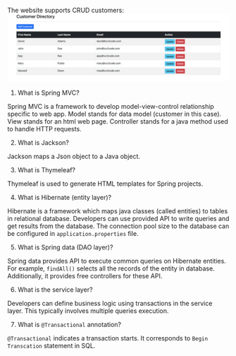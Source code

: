 The website supports CRUD customers:
![webpage.png](webpage.png)

1. What is Spring MVC? 

Spring MVC is a framework to develop model-view-control relationship specific to web app. Model stands for data model (customer in this case). View stands for an html web page. Controller stands for a java method used to handle HTTP requests.    

2. What is Jackson? 

Jackson maps a Json object to a Java object. 

3. What is Thymeleaf?

Thymeleaf is used to generate HTML templates for Spring projects.

4. What is Hibernate (entity layer)?

Hibernate is a framework which maps java classes (called entities) to tables in relational database. Developers can use provided API to write queries and get results from the database. The connection pool size to the database can be configured in `application.properties` file.  

5. What is Spring data (DAO layer)? 

Spring data provides API to execute common queries on Hibernate entities. For example, `findAll()` selects all the records of the entity in database. Additionally, it provides free controllers for these API. 

6. What is the service layer? 

Developers can define business logic using transactions in the service layer. This typically involves multiple queries execution. 

7. What is `@Transactional` annotation? 

`@Transactional` indicates a transaction starts. It corresponds to `Begin Transcation` statement in SQL. 


